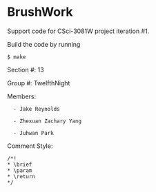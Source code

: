 BrushWork
=========

Support code for CSci-3081W project iteration #1.

Build the code by running

`$ make`

Section #: 13

Group #: TwelfthNight

Members:

      - Jake Reynolds 

      - Zhexuan Zachary Yang

      - Juhwan Park

Comment Style:
```
/*!
* \brief
* \param
* \return
*/
```
